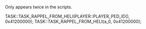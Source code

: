Only appears twice in the scripts.

TASK::TASK_RAPPEL_FROM_HELI(PLAYER::PLAYER_PED_ID(), 0x41200000);
TASK::TASK_RAPPEL_FROM_HELI(a_0, 0x41200000);